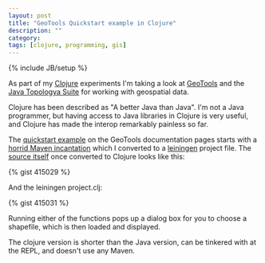 ```yaml
---
layout: post
title: "GeoTools Quickstart example in Clojure"
description: ""
category: 
tags: [clojure, programming, gis]
---
```

{% include JB/setup %}

As part of my [Clojure](http://clojure.org) experiments I'm taking a
look at [GeoTools](http://geotools.org) and the
[Java Topologya Suite](http://tsusiatsoftware.net/jts/main.html) for working with
geospatial data.

Clojure has been described as "A better Java than Java".  I'm not a
Java programmer, but having access to Java libraries in Clojure is
very useful, and Clojure has made the interop remarkably painless so
far.

The [quickstart example](http://www.geotools.org/quickstart.html#quickstart) on the
GeoTools documentation pages starts with a
[horrid Maven incantation](http://www.geotools.org/quickstart.html#depending-on-geotools) 
which I converted to a
[leiningen](http://github.com/technomancy/leiningen) project file. The
[source itself](http://svn.osgeo.org/geotools/tags/2.6.4/demo/example/src/main/java/org/geotools/demo/Quickstart.java) 
once converted to Clojure looks like this: 

{% gist 415029 %}

And the leiningen project.clj:

{% gist 415031 %}

Running either of the functions pops up a dialog box for you to choose
a shapefile, which is then loaded and displayed.

The clojure version is shorter than the Java version, can be tinkered
with at the REPL, and doesn't use any Maven.
